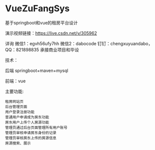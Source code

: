 # VueZuFangSys
基于springboot和vue的租房平台设计

演示视频链接：https://live.csdn.net/v/305962

详询 微信1：egvh56ufy7hh 微信2：dabocode 钉钉：chengxuyuandabo，QQ：821898835 承接商业项目和毕设

技术：

后端 springboot+maven+mysql

前端：vue

主要功能:

    租房网站页
    后台管理页面
    用户登录注册功能
    普通用户申请成为房东功能
    房东用户上传个人房源功能
    管理员通过后台页面管理所有用户账号
    管理员审核申请房东身份的记录
    管理员审核房东上传的房源信息
    房源搜索、展示
